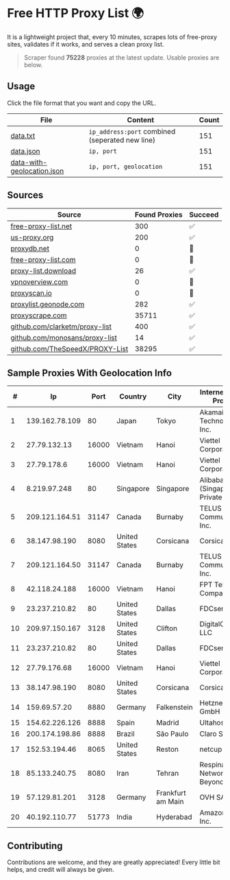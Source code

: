 
# Free HTTP Proxy List 🌍

It is a lightweight project that, every 10 minutes, scrapes lots of free-proxy sites, validates if it works, and serves a clean proxy list.


> Scraper found **75228** proxies at the latest update. Usable proxies are below.

## Usage

Click the file format that you want and copy the URL.


|File|Content|Count|
|----|-------|-----|
|[data.txt](https://raw.githubusercontent.com/themiralay/Proxy-List-World/master/data.txt)|`ip_address:port` combined (seperated new line)|151|
|[data.json](https://raw.githubusercontent.com/themiralay/Proxy-List-World/master/data.json)|`ip, port`|151|
|[data-with-geolocation.json](https://raw.githubusercontent.com/themiralay/Proxy-List-World/master/data-with-geolocation.json)|`ip, port, geolocation`|151|

## Sources

|Source|Found Proxies|Succeed|
|------|-------------|-------|
|[free-proxy-list.net](https://free-proxy-list.net)|300|✅|
|[us-proxy.org](https://www.us-proxy.org)|200|✅|
|[proxydb.net](http://proxydb.net)|0|🚫|
|[free-proxy-list.com](https://free-proxy-list.com/?page=&port=&type%5B%5D=http&type%5B%5D=https&up_time=0&search=Search)|0|🚫|
|[proxy-list.download](https://www.proxy-list.download/HTTP)|26|✅|
|[vpnoverview.com](https://vpnoverview.com/privacy/anonymous-browsing/free-proxy-servers)|0|🚫|
|[proxyscan.io](https://www.proxyscan.io)|0|🚫|
|[proxylist.geonode.com](https://proxylist.geonode.com/api/proxy-list?limit=300&page=1&sort_by=lastChecked&sort_type=desc&protocols=http,https)|282|✅|
|[proxyscrape.com](https://api.proxyscrape.com/v2/?request=displayproxies&protocol=http&timeout=10000&country=all&ssl=all&anonymity=all)|35711|✅|
|[github.com/clarketm/proxy-list](https://raw.githubusercontent.com/clarketm/proxy-list/master/proxy-list-raw.txt)|400|✅|
|[github.com/monosans/proxy-list](https://raw.githubusercontent.com/monosans/proxy-list/main/proxies/http.txt)|14|✅|
|[github.com/TheSpeedX/PROXY-List](https://raw.githubusercontent.com/TheSpeedX/PROXY-List/master/http.txt)|38295|✅|


## Sample Proxies With Geolocation Info

|#|Ip|Port|Country|City|Internet Service Provider|
|-|--|----|-------|----|-------------------------|
|1|139.162.78.109|80|Japan|Tokyo|Akamai Technologies, Inc.|
|2|27.79.132.13|16000|Vietnam|Hanoi|Viettel Corporation|
|3|27.79.178.6|16000|Vietnam|Hanoi|Viettel Corporation|
|4|8.219.97.248|80|Singapore|Singapore|Alibaba Cloud (Singapore) Private Limited|
|5|209.121.164.51|31147|Canada|Burnaby|TELUS Communications Inc.|
|6|38.147.98.190|8080|United States|Corsicana|Corsicana ISD|
|7|209.121.164.50|31147|Canada|Burnaby|TELUS Communications Inc.|
|8|42.118.24.188|16000|Vietnam|Hanoi|FPT Telecom Company|
|9|23.237.210.82|80|United States|Dallas|FDCservers.net|
|10|209.97.150.167|3128|United States|Clifton|DigitalOcean, LLC|
|11|23.237.210.82|80|United States|Dallas|FDCservers.net|
|12|27.79.176.68|16000|Vietnam|Hanoi|Viettel Corporation|
|13|38.147.98.190|8080|United States|Corsicana|Corsicana ISD|
|14|159.69.57.20|8880|Germany|Falkenstein|Hetzner Online GmbH|
|15|154.62.226.126|8888|Spain|Madrid|Ultahost, Inc.|
|16|200.174.198.86|8888|Brazil|São Paulo|Claro S.A|
|17|152.53.194.46|8065|United States|Reston|netcup GmbH|
|18|85.133.240.75|8080|Iran|Tehran|Respina Networks & Beyond PJSC|
|19|57.129.81.201|3128|Germany|Frankfurt am Main|OVH SAS|
|20|40.192.110.77|51773|India|Hyderabad|Amazon.com, Inc.|



## Contributing

Contributions are welcome, and they are greatly appreciated! Every
little bit helps, and credit will always be given.

